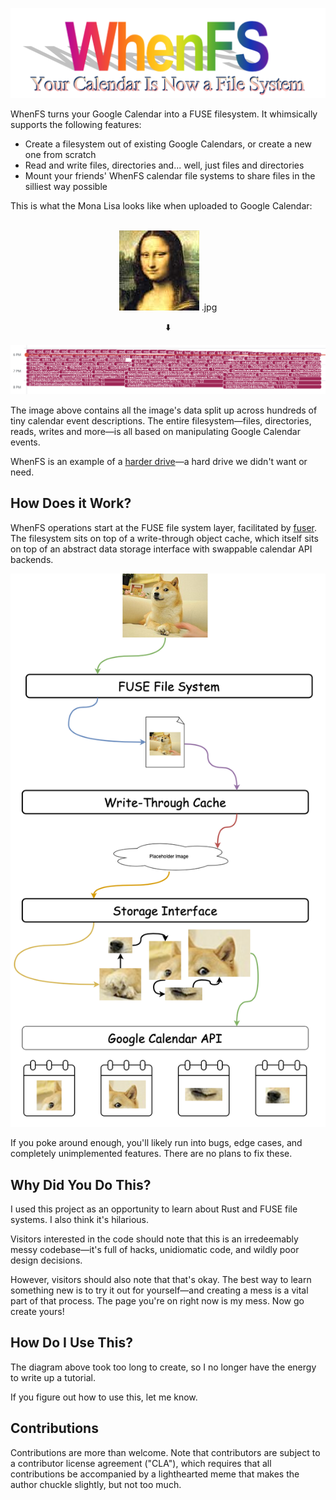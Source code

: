 ![whenfs your calendar is now a filesystem](images/wordart-3.png)

WhenFS turns your Google Calendar into a FUSE filesystem. It whimsically supports the following features:

- Create a filesystem out of existing Google Calendars, or create a new one from scratch
- Read and write files, directories and... well, just files and directories
- Mount your friends' WhenFS calendar file systems to share files in the silliest way possible

This is what the Mona Lisa looks like when uploaded to Google Calendar:

<p align="center">
  <br>
  <img src="images/mona_lisa.jpg" /> .jpg
</p>

<p align="center">
  ⬇️
</p>

![calendar screenshot](images/calendar_screenshot.png)

The image above contains all the image's data split up across hundreds of tiny calendar event descriptions.
The entire filesystem—files, directories, reads, writes and more—is all based on manipulating Google Calendar events.

WhenFS is an example of a [harder drive](http://tom7.org/harder/)—a hard drive we didn't want or need.

## How Does it Work?

WhenFS operations start at the FUSE file system layer, facilitated by [fuser](https://github.com/cberner/fuser). The filesystem sits on top of a write-through object cache, which itself sits on top of an abstract data storage interface with swappable calendar API backends.

![flow](images/flow.png)

If you poke around enough, you'll likely run into bugs, edge cases, and completely unimplemented features. There are no plans to fix these.

## Why Did You Do This?

I used this project as an opportunity to learn about Rust and FUSE file systems. I also think it's hilarious.

Visitors interested in the code should note that this is an irredeemably messy codebase—it's full of hacks, unidiomatic code, and wildly poor design decisions.

However, visitors should also note that that's okay. The best way to learn something new is to try it out for yourself—and creating a mess is a vital part of that process. The page you're on right now is my mess. Now go create yours!

## How Do I Use This?

The diagram above took too long to create, so I no longer have the energy to write up a tutorial.

If you figure out how to use this, let me know.

## Contributions

Contributions are more than welcome.
Note that contributors are subject to a contributor license agreement ("CLA"), which requires that all
contributions be accompanied by a lighthearted meme that makes the author chuckle slightly, but not too much.
